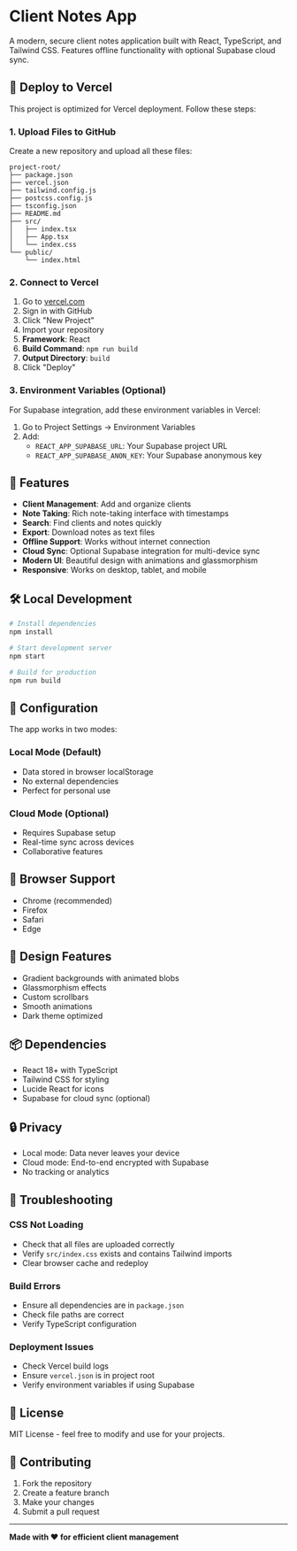 # Client Notes App

A modern, secure client notes application built with React, TypeScript, and Tailwind CSS. Features offline functionality with optional Supabase cloud sync.

## 🚀 Deploy to Vercel

This project is optimized for Vercel deployment. Follow these steps:

### 1. Upload Files to GitHub

Create a new repository and upload all these files:

```
project-root/
├── package.json
├── vercel.json
├── tailwind.config.js
├── postcss.config.js
├── tsconfig.json
├── README.md
├── src/
│   ├── index.tsx
│   ├── App.tsx
│   └── index.css
└── public/
    └── index.html
```

### 2. Connect to Vercel

1. Go to [vercel.com](https://vercel.com)
2. Sign in with GitHub
3. Click "New Project"
4. Import your repository
5. **Framework**: React
6. **Build Command**: `npm run build`
7. **Output Directory**: `build`
8. Click "Deploy"

### 3. Environment Variables (Optional)

For Supabase integration, add these environment variables in Vercel:

1. Go to Project Settings → Environment Variables
2. Add:
   - `REACT_APP_SUPABASE_URL`: Your Supabase project URL
   - `REACT_APP_SUPABASE_ANON_KEY`: Your Supabase anonymous key

## 🎯 Features

- **Client Management**: Add and organize clients
- **Note Taking**: Rich note-taking interface with timestamps
- **Search**: Find clients and notes quickly
- **Export**: Download notes as text files
- **Offline Support**: Works without internet connection
- **Cloud Sync**: Optional Supabase integration for multi-device sync
- **Modern UI**: Beautiful design with animations and glassmorphism
- **Responsive**: Works on desktop, tablet, and mobile

## 🛠️ Local Development

```bash
# Install dependencies
npm install

# Start development server
npm start

# Build for production
npm run build
```

## 🔧 Configuration

The app works in two modes:

### Local Mode (Default)
- Data stored in browser localStorage
- No external dependencies
- Perfect for personal use

### Cloud Mode (Optional)
- Requires Supabase setup
- Real-time sync across devices
- Collaborative features

## 📱 Browser Support

- Chrome (recommended)
- Firefox
- Safari
- Edge

## 🎨 Design Features

- Gradient backgrounds with animated blobs
- Glassmorphism effects
- Custom scrollbars
- Smooth animations
- Dark theme optimized

## 📦 Dependencies

- React 18+ with TypeScript
- Tailwind CSS for styling
- Lucide React for icons
- Supabase for cloud sync (optional)

## 🔒 Privacy

- Local mode: Data never leaves your device
- Cloud mode: End-to-end encrypted with Supabase
- No tracking or analytics

## 🚨 Troubleshooting

### CSS Not Loading
- Check that all files are uploaded correctly
- Verify `src/index.css` exists and contains Tailwind imports
- Clear browser cache and redeploy

### Build Errors
- Ensure all dependencies are in `package.json`
- Check file paths are correct
- Verify TypeScript configuration

### Deployment Issues
- Check Vercel build logs
- Ensure `vercel.json` is in project root
- Verify environment variables if using Supabase

## 📄 License

MIT License - feel free to modify and use for your projects.

## 🤝 Contributing

1. Fork the repository
2. Create a feature branch
3. Make your changes
4. Submit a pull request

---

**Made with ❤️ for efficient client management**

